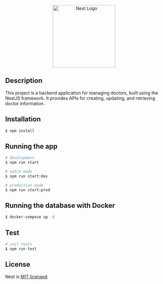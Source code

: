 <p align="center">
  <a href="http://nestjs.com/" target="blank"><img src="https://nestjs.com/img/logo-small.svg" width="200" alt="Nest Logo" /></a>
  </p>

  [circleci-image]: https://img.shields.io/circleci/build/github/nestjs/nest/master?token=abc123def456
  [circleci-url]: https://circleci.com/gh/nestjs/nest

  ## Description

  This project is a backend application for managing doctors, built using the NestJS framework. It provides APIs for creating, updating, and retrieving doctor information.

  ## Installation

  ```bash
  $ npm install
  ```

  ## Running the app

  ```bash
  # development
  $ npm run start

  # watch mode
  $ npm run start:dev

  # production mode
  $ npm run start:prod
  ```

  ## Running the database with Docker

  ```bash
  $ docker-compose up -d
  ```

  ## Test

  ```bash
  # unit tests
  $ npm run test
  ```

  ## License

  Nest is [MIT licensed](LICENSE).
